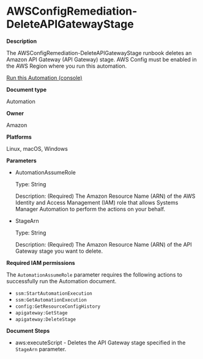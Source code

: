 # AWSConfigRemediation\-DeleteAPIGatewayStage<a name="automation-aws-delete-apigw-stage"></a>

**Description**

The AWSConfigRemediation\-DeleteAPIGatewayStage runbook deletes an Amazon API Gateway \(API Gateway\) stage\. AWS Config must be enabled in the AWS Region where you run this automation\.

[Run this Automation \(console\)](https://console.aws.amazon.com/systems-manager/automation/execute/AWSConfigRemediation-DeleteAPIGatewayStage)

**Document type**

Automation

**Owner**

Amazon

**Platforms**

Linux, macOS, Windows

**Parameters**
+ AutomationAssumeRole

  Type: String

  Description: \(Required\) The Amazon Resource Name \(ARN\) of the AWS Identity and Access Management \(IAM\) role that allows Systems Manager Automation to perform the actions on your behalf\.
+ StageArn

  Type: String

  Description: \(Required\) The Amazon Resource Name \(ARN\) of the API Gateway stage you want to delete\.

**Required IAM permissions**

The `AutomationAssumeRole` parameter requires the following actions to successfully run the Automation document\.
+ `ssm:StartAutomationExecution`
+ `ssm:GetAutomationExecution`
+ `config:GetResourceConfigHistory`
+ `apigateway:GetStage`
+ `apigateway:DeleteStage`

**Document Steps**
+ aws:executeScript \- Deletes the API Gateway stage specified in the `StageArn` parameter\.
